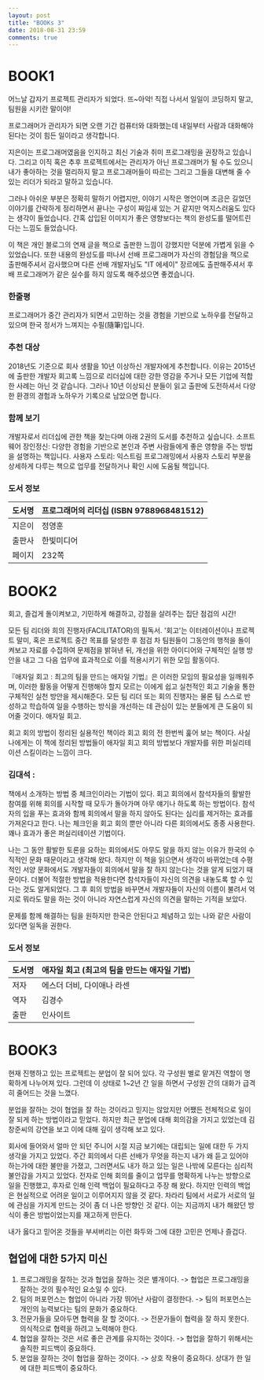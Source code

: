 ```yaml
---
layout: post
title: "BOOKs 3"
date: 2018-08-31 23:59
comments: true
---
```


# BOOK1

어느날 갑자기 프로젝트 관리자가 되었다. 뜨~아악!
직접 나서서 일일이 코딩하지 말고, 팀원을 시키란 말이야!

프로그래머가 관리자가 되면 오랜 기간 컴퓨터와 대화했는데 내일부터 사람과 대화해야 된다는 것이 힘든 일이라고 생각합니다.

지은이는 프로그래머였음을 인지하고 최신 기술과 취미 프로그래밍을 권장하고 있습니다.
그리고 이직 혹은 추후 프로젝트에서는 관리자가 아닌 프로그래머가 될 수도 있으니 내가 좋아하는 것을 멀리하지 말고 프로그래머들이 따르는 그리고 그들을 대변해 줄 수 있는 리더가 되라고 말하고 있습니다.

그러나 아쉬운 부분은 정확히 말하기 어렵지만, 이야기 시작은 명언이며 조금은 길었던 이야기를 간략하게 정리하면서 끝나는 구성이 짜임새 있는 거 같지만 억지스러움도 있다는 생각이 들었습니다.
간혹 삽입된 이미지가 좋은 영향보다는 책의 완성도를 떨어트린다는 느낌도 들었습니다.

이 책은 개인 블로그의 연재 글을 책으로 출판한 느낌이 강했지만 덕분에 가볍게 읽을 수 있었습니다.
또한 내용의 완성도를 떠나서 선배 프로그래머가 자신의 경험담을 책으로 출판해주셔서 감사했으며 다른 선배 개발자님도 "IT 에세이" 장르에도 출판해주셔서 후배 프로그래머가 같은 실수를 하지 않도록 해주셨으면 좋겠습니다.


### 한줄평

프로그래머가 중간 관리자가 되면서 고민하는 것을 경험을 기반으로 노하우를 전달하고 있으며 한국 정서가 느껴지는 수필(隨筆)입니다.

### 추천 대상

2018년도 기준으로 회사 생활을 10년 이상하신 개발자에게 추천합니다.
이유는 2015년에 출판한 개발자 회고록 느낌으로 리더십에 대한 강한 영감을 주거나 모든 기업에 적합한 사례는 아닌 것 같습니다.
그러나 10년 이상되신 분들이 읽고 출판에 도전하셔서 다양한 환경의 경험과 노하우가 기록으로 남았으면 합니다.

### 함께 보기

개발자로서 리더십에 관한 책을 찾는다며 아래 2권의 도서를 추천하고 싶습니다.
소프트웨어 장인정신: 다양한 경험을 기반으로 본인과 주변 사람들에게 좋은 영향을 주는 방법을 설명하는 책입니다.
사용자 스토리: 익스트림 프로그래밍에서 사용자 스토리 부분을 상세하게 다루는 책으로 업무를 전달하거나 확인 시에 도움될 책입니다.

### 도서 정보

도서명 | 프로그래머의 리더십 (ISBN 9788968481512)
--|--
지은이 | 정영훈
출판사 | 한빛미디어
페이지 | 232쪽


# BOOK2

회고, 즐겁게 돌이켜보고, 기민하게 해결하고, 강점을 살려주는 집단 점검의 시간!

모든 팀 리더와 희의 진행자(FACILITATOR)의 필독서. '회고'는 이터레이션이나 프로젝트 말미, 혹은 프로젝트 중간 목표를 달성한 후 점검 차 팀원들이 그동안의 행적을 돌이켜보고 자료를 수집하여 문제점을 밝혀낸 뒤, 개선을 위한 아이디어와 구체적인 실행 방안을 내고 그 다음 업무에 효과적으로 이를 적용시키기 위한 모임 활동이다.

『애자일 회고 : 최고의 팀을 만드는 애자일 기법』은 이러한 모임의 필요성을 일깨워주며, 이러한 활동을 어떻게 진행해야 할지 모르는 이에게 쉽고 실천적인 회고 기술을 통한 구체적인 실천 방안을 제시해준다. 모든 팀 리더 또는 회의 진행자는 물론 팀 스스로 반성하고 학습하여 일을 수행하는 방식을 개선하는 데 관심이 있는 분들에게 큰 도움이 되어줄 것이다.
애자일 회고.

회고 회의 방법이 정리된 실용적인 책이라 회고 회의 전 한번씩 훑어 보는 책이다. 사실 나에게는 이 책에 정리된 방법들이 애자일 회고 회의 방법보다 개발자를 위한 퍼실리테이션 스킬이라는 느낌이 크다.

### 김대석 :

책에서 소개하는 방법 중 체크인이라는 기법이 있다. 회고 회의에서 참석자들의 활발한 참여를 위해 회의를 시작할 때 모두가 돌아가며 아무 얘기나 하도록 하는 방법이다. 참석자의 입을 푸는 효과와 함께 회의에서 말을 하지 않아도 된다는 심리를 제거하는 효과를 가져온다고 한다. 나는 체크인을 회고 회의 뿐만 아니라 다른 회의에서도 종종 사용한다. 꽤나 효과가 좋은 퍼실리테이션 기법이다.

나는 그 동안 활발한 토론을 요하는 회의에서도 아무도 말을 하지 않는 이유가 한국의 수직적인 문화 때문이라고 생각해 왔다. 하지만 이 책을 읽으면서 생각이 바뀌었는데 수평적인 서양 문화에서도 개발자들이 회의에서 말을 잘 하지 않는다는 것을 알게 되었기 때문이다. 더불어 적절한 방법을 적용한다면 참석자들이 자신의 의견을 내놓도록 할 수 있다는 것도 알게되었다. 그 후 회의 방법을 바꾸면서 개발자들이 자신의 이름이 불려서 억지로 뭐라도 말을 하는 것이 아니라 자연스럽게 자신의 의견을 말하는 기적을 보았다.

문제를 함께 해결하는 팀을 원하지만 한국은 안된다고 체념하고 있는 나와 같은 사람이 있다면 일독을 권한다.

### 도서 정보

도서명 | 애자일 회고 (최고의 팀을 만드는 애자일 기법)
--|--
저자 | 에스더 더비, 다이애나 라센
역자 | 김경수
출판 | 인사이트

# BOOK3

현재 진행하고 있는 프로젝트는 분업이 잘 되어 있다. 각 구성원 별로 맡겨진 역할이 명확하게 나누어져 있다. 그런데 이 상태로 1~2년 간 일을 하면서 구성원 간의 대화가 급격히 줄어드는 것을 느꼈다.

분업을 잘하는 것이 협업을 잘 하는 것이라고 믿지는 않았지만 어쨌든 전체적으로 일이 잘 되게 하는 방법이라고 믿었다. 하지만 최근 분업에 대해 회의감을 가지고 있었는데 김창준씨의 강연을 보고 이에 대해 깊이 생각해 보고 있다.

회사에 들어와서 얼마 안 되던 주니어 시절 지금 보기에는 대립되는 일에 대한 두 가지 생각을 가지고 있었다. 주간 회의에서 다른 선배가 무엇을 하는지 내가 왜 듣고 있어야 하는가에 대한 불만을 가졌고, 그러면서도 내가 하고 있는 일은 나밖에 모른다는 심리적 불안감을 가지고 있었다. 전자로 인해 회의를 줄이고 업무를 명확하게 나누는 방향으로 일을 진행했고, 후자로 인해 인력 백업이 필요하다고 주장 해 왔다. 하지만 인력의 백업은 현실적으로 어려운 일이고 이루어지지 않을 것 같다. 차라리 팀에서 서로가 서로의 일에 관심을 가지게 만드는 것이 좀 더 나은 방향인 것 같다. 이는 지금까지 내가 해왔던 방식이 좋은 방법이었는지를 재고하게 만든다.

 내가 옳다고 믿어온 것들을 부셔버리는 이런 화두와 그에 대한 고민은 언제나 즐겁다.

## 협업에 대한 5가지 미신

1. 프로그래밍을 잘하는 것과 협업을 잘하는 것은 별개이다. -> 협업은 프로그래밍을 잘하는 것의 필수적인 요소일 수 있다.
2. 팀의 퍼포먼스는 협업이 아니라 가장 뛰어난 사람이 결정한다. -> 팀의 퍼포먼스는 개인의 능력보다는 팀의 문화가 중요하다.
3. 전문가들을 모아두면 협력을 잘 할 것이다. -> 전문가들이 협력을 잘 하지 못한다. 의식적으로 협력을 하려고 노력해야 한다.
4. 협업을 잘하는 것은 서로 좋은 관계를 유지하는 것이다. -> 협업을 잘하기 위해서는 솔직한 피드백이 중요하다.
5. 분업을 잘하는 것이 협업을 잘하는 것이다. -> 상호 작용이 중요하다. 상대가 한 일에 대한 피드백이 중요하다.
